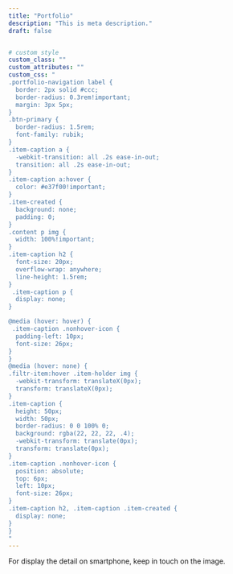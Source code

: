 ```yaml
---
title: "Portfolio"
description: "This is meta description."
draft: false


# custom style
custom_class: ""
custom_attributes: ""
custom_css: "
.portfolio-navigation label {
  border: 2px solid #ccc;
  border-radius: 0.3rem!important;
  margin: 3px 5px;
}
.btn-primary {
  border-radius: 1.5rem;
  font-family: rubik;
}
.item-caption a {
  -webkit-transition: all .2s ease-in-out;
  transition: all .2s ease-in-out;
}
.item-caption a:hover {
  color: #e37f00!important;
}
.item-created {
  background: none;
  padding: 0;
}
.content p img {
  width: 100%!important;
}
.item-caption h2 {
  font-size: 20px;
  overflow-wrap: anywhere;
  line-height: 1.5rem;
}
 .item-caption p {
  display: none;
}

@media (hover: hover) {
 .item-caption .nonhover-icon {
  padding-left: 10px;
  font-size: 26px;
}
}
@media (hover: none) {
.filtr-item:hover .item-holder img {
  -webkit-transform: translateX(0px);
  transform: translateX(0px);
}
.item-caption {
  height: 50px;
  width: 50px;
  border-radius: 0 0 100% 0;
  background: rgba(22, 22, 22, .4);
  -webkit-transform: translate(0px);
  transform: translate(0px);
}
.item-caption .nonhover-icon {
  position: absolute;
  top: 6px;
  left: 10px;
  font-size: 26px;
}
.item-caption h2, .item-caption .item-created {
  display: none;
}
}
"
---
```


For display the detail on smartphone, keep in touch on the image.
